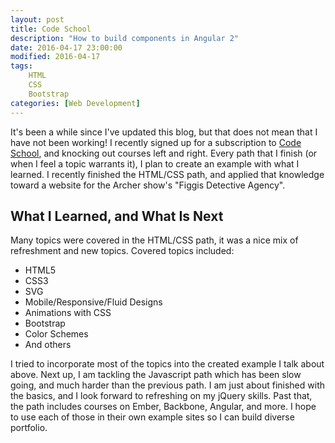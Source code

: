 ```yaml
---
layout: post
title: Code School
description: "How to build components in Angular 2"
date: 2016-04-17 23:00:00
modified: 2016-04-17
tags:
    HTML
    CSS
    Bootstrap
categories: [Web Development]
---
```


It's been a while since I've updated this blog, but that does not mean that I have not been working!  I recently signed up for a subscription to [Code School](http://www.codeschool.com), and knocking out courses left and right.  Every path that I finish (or when I feel a topic warrants it), I plan to create an example with what I learned.  I recently finished the HTML/CSS path, and applied that knowledge toward a website for the Archer show's "Figgis Detective Agency".

## What I Learned, and What Is Next

Many topics were covered in the HTML/CSS path, it was a nice mix of refreshment and new topics.  Covered topics included:

- HTML5
- CSS3
- SVG
- Mobile/Responsive/Fluid Designs
- Animations with CSS
- Bootstrap
- Color Schemes
- And others

I tried to incorporate most of the topics into the created example I talk about above.  Next up, I am tackling the Javascript path which has been slow going, and much harder than the previous path.  I am just about finished with the basics, and I look forward to refreshing on my jQuery skills.  Past that, the path includes courses on Ember, Backbone, Angular, and more.  I hope to use each of those in their own example sites so I can build diverse portfolio.
